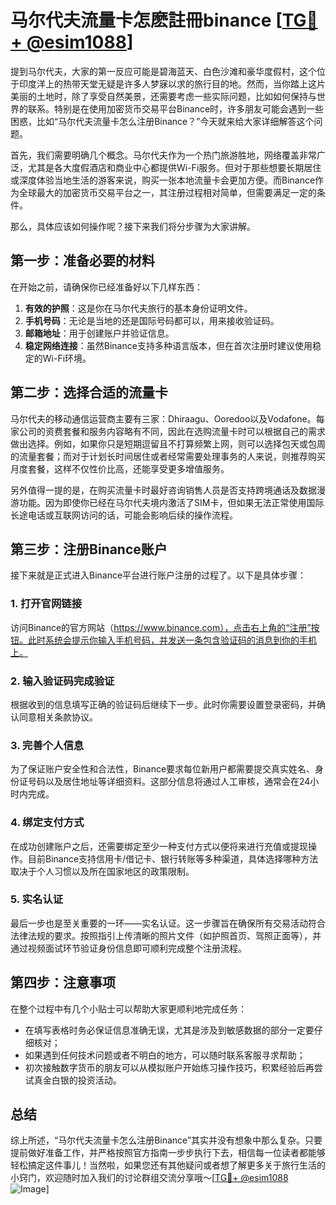 # 马尔代夫流量卡怎麽註冊binance [[TG💪+ @esim1088](https://t.me/s/esim1088)]

提到马尔代夫，大家的第一反应可能是碧海蓝天、白色沙滩和豪华度假村，这个位于印度洋上的热带天堂无疑是许多人梦寐以求的旅行目的地。然而，当你踏上这片美丽的土地时，除了享受自然美景，还需要考虑一些实际问题，比如如何保持与世界的联系。特别是在使用加密货币交易平台Binance时，许多朋友可能会遇到一些困惑，比如“马尔代夫流量卡怎么注册Binance？”今天就来给大家详细解答这个问题。

首先，我们需要明确几个概念。马尔代夫作为一个热门旅游胜地，网络覆盖非常广泛，尤其是各大度假酒店和商业中心都提供Wi-Fi服务。但对于那些想要长期居住或深度体验当地生活的游客来说，购买一张本地流量卡会更加方便。而Binance作为全球最大的加密货币交易平台之一，其注册过程相对简单，但需要满足一定的条件。

那么，具体应该如何操作呢？接下来我们将分步骤为大家讲解。

## 第一步：准备必要的材料

在开始之前，请确保你已经准备好以下几样东西：

1. **有效的护照**：这是你在马尔代夫旅行的基本身份证明文件。
2. **手机号码**：无论是当地的还是国际号码都可以，用来接收验证码。
3. **邮箱地址**：用于创建账户并验证信息。
4. **稳定网络连接**：虽然Binance支持多种语言版本，但在首次注册时建议使用稳定的Wi-Fi环境。

## 第二步：选择合适的流量卡

马尔代夫的移动通信运营商主要有三家：Dhiraagu、Ooredoo以及Vodafone。每家公司的资费套餐和服务内容略有不同，因此在选购流量卡时可以根据自己的需求做出选择。例如，如果你只是短期逗留且不打算频繁上网，则可以选择包天或包周的流量套餐；而对于计划长时间居住或者经常需要处理事务的人来说，则推荐购买月度套餐，这样不仅性价比高，还能享受更多增值服务。

另外值得一提的是，在购买流量卡时最好咨询销售人员是否支持跨境通话及数据漫游功能。因为即使你已经在马尔代夫境内激活了SIM卡，但如果无法正常使用国际长途电话或互联网访问的话，可能会影响后续的操作流程。

## 第三步：注册Binance账户

接下来就是正式进入Binance平台进行账户注册的过程了。以下是具体步骤：

### 1. 打开官网链接

访问Binance的官方网站（https://www.binance.com），点击右上角的“注册”按钮。此时系统会提示你输入手机号码，并发送一条包含验证码的消息到你的手机上。

### 2. 输入验证码完成验证

根据收到的信息填写正确的验证码后继续下一步。此时你需要设置登录密码，并确认同意相关条款协议。

### 3. 完善个人信息

为了保证账户安全性和合法性，Binance要求每位新用户都需要提交真实姓名、身份证号码以及居住地址等详细资料。这部分信息将通过人工审核，通常会在24小时内完成。

### 4. 绑定支付方式

在成功创建账户之后，还需要绑定至少一种支付方式以便将来进行充值或提现操作。目前Binance支持信用卡/借记卡、银行转账等多种渠道，具体选择哪种方法取决于个人习惯以及所在国家地区的政策限制。

### 5. 实名认证

最后一步也是至关重要的一环——实名认证。这一步骤旨在确保所有交易活动符合法律法规的要求。按照指引上传清晰的照片文件（如护照首页、驾照正面等），并通过视频面试环节验证身份信息即可顺利完成整个注册流程。

## 第四步：注意事项

在整个过程中有几个小贴士可以帮助大家更顺利地完成任务：

- 在填写表格时务必保证信息准确无误，尤其是涉及到敏感数据的部分一定要仔细核对；
- 如果遇到任何技术问题或者不明白的地方，可以随时联系客服寻求帮助；
- 初次接触数字货币的朋友可以从模拟账户开始练习操作技巧，积累经验后再尝试真金白银的投资活动。

## 总结

综上所述，“马尔代夫流量卡怎么注册Binance”其实并没有想象中那么复杂。只要提前做好准备工作，并严格按照官方指南一步步执行下去，相信每一位读者都能够轻松搞定这件事儿！当然啦，如果您还有其他疑问或者想了解更多关于旅行生活的小窍门，欢迎随时加入我们的讨论群组交流分享哦～[[TG💪+ @esim1088](https://t.me/s/esim1088) ![Image](https://i.postimg.cc/4NQfJmqS/Snipaste-2025-05-13-00-14-12.png)]
